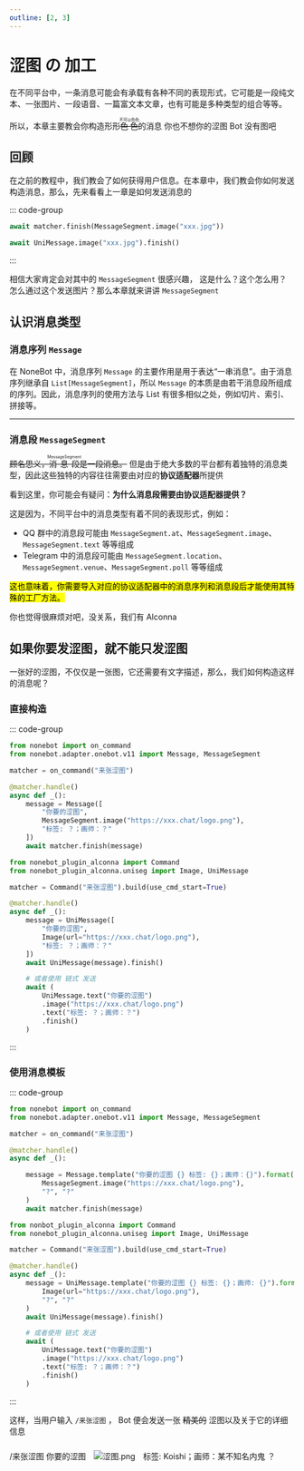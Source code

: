 ```yaml
---
outline: [2, 3]
---
```


# 涩图 の 加工

在不同平台中，一条消息可能会有承载有各种不同的表现形式，它可能是一段纯文本、一张图片、一段语音、一篇富文本文章，也有可能是多种类型的组合等等。

所以，本章主要教会你构造形形<ruby>~~色色~~<rp>(</rp><rt>不可以色色</rt><rp>)</rp></ruby>的消息 <Curtain>你也不想你的涩图 Bot 没有图吧</Curtain>

## 回顾

在之前的教程中，我们教会了如何获得用户信息。在本章中，我们教会你如何发送构造消息，那么，先来看看上一章是如何发送消息的

::: code-group

```py [NoneBot Native]
await matcher.finish(MessageSegment.image("xxx.jpg"))
```

```py [NoneBot Alconna]
await UniMessage.image("xxx.jpg").finish()
```

:::

相信大家肯定会对其中的 `MessageSegment` 很感兴趣， 这是什么？这个怎么用？怎么通过这个发送图片？那么本章就来讲讲 `MessageSegment`

## 认识消息类型

### 消息序列 `Message`

在 NoneBot 中，消息序列 `Message` 的主要作用是用于表达“一串消息”。由于消息序列继承自 `List[MessageSegment]`，所以 `Message` 的本质是由若干消息段所组成的序列。因此，消息序列的使用方法与 List 有很多相似之处，例如切片、索引、拼接等。

---

### 消息段 `MessageSegment`

~~顾名思义，<ruby>消息段<rp>(</rp><rt>MessageSegment</rt><rp>)</rp></ruby>是一段消息。~~ 但是由于绝大多数的平台都有着独特的消息类型，因此这些独特的内容往往需要由对应的**协议适配器**所提供

看到这里，你可能会有疑问：**为什么消息段需要由协议适配器提供？**

这是因为，不同平台中的消息类型有着不同的表现形式，例如：

- QQ 群中的消息段可能由 `MessageSegment.at`、`MessageSegment.image`、`MessageSegment.text` 等等组成
- Telegram 中的消息段可能由 `MessageSegment.location`、`MessageSegment.venue`、`MessageSegment.poll` 等等组成

<Mark>这也意味着，你需要导入对应的协议适配器中的消息序列和消息段后才能使用其特殊的工厂方法。</Mark>

你也觉得很麻烦对吧，没关系，我们有 Alconna

## 如果你要发涩图，就不能只发涩图

一张好的涩图，不仅仅是一张图，它还需要有文字描述，那么，我们如何构造这样的消息呢？

### 直接构造

::: code-group

```py [NoneBot Native]
from nonebot import on_command
from nonebot.adapter.onebot.v11 import Message, MessageSegment

matcher = on_command("来张涩图")

@matcher.handle()
async def _():
    message = Message([
        "你要的涩图",
        MessageSegment.image("https://xxx.chat/logo.png"),
        "标签: ？；画师：？"
    ])
    await matcher.finish(message)
```

```py [NoneBot Alconna]
from nonebot_plugin_alconna import Command
from nonebot_plugin_alconna.uniseg import Image, UniMessage

matcher = Command("来张涩图").build(use_cmd_start=True)

@matcher.handle()
async def _():
    message = UniMessage([
        "你要的涩图",
        Image(url="https://xxx.chat/logo.png"),
        "标签: ？；画师：？"
    ])
    await UniMessage(message).finish()

    # 或者使用 链式 发送
    await (
        UniMessage.text("你要的涩图")
        .image("https://xxx.chat/logo.png")
        .text("标签: ？；画师：？")
        .finish()
    )
```

:::

### 使用消息模板

::: code-group

```py [NoneBot Native]
from nonebot import on_command
from nonebot.adapter.onebot.v11 import Message, MessageSegment

matcher = on_command("来张涩图")

@matcher.handle()
async def _():

    message = Message.template("你要的涩图 {} 标签: {}；画师：{}").format(
        MessageSegment.image("https://xxx.chat/logo.png"),
        "?", "?"
    )
    await matcher.finish(message)

```

```py [NoneBot Alconna]
from nonbot_plugin_alconna import Command
from nonebot_plugin_alconna.uniseg import Image, UniMessage

matcher = Command("来张涩图").build(use_cmd_start=True)

@matcher.handle()
async def _():
    message = UniMessage.template("你要的涩图 {} 标签: {}；画师: {}").format(
        Image(url="https://xxx.chat/logo.png"),
        "?", "?"
    )
    await UniMessage(message).finish()

    # 或者使用 链式 发送
    await (
        UniMessage.text("你要的涩图")
        .image("https://xxx.chat/logo.png")
        .text("标签: ？；画师：？")
        .finish()
    )
```

:::

这样，当用户输入 `/来张涩图` ， Bot 便会发送一张 ~~精美的~~ 涩图以及关于它的详细信息

<chat-window title="NoneBot Console">
  <chat-msg name="Komorebi" avatar="/avatar/komorebi.webp" onright>/来张涩图</chat-msg>
  <chat-msg name="Hibiscus" tag="机器人" tagType="bot" avatar="/avatar/hibiscus.webp">
    你要的涩图
    <img src="https://koishi.chat/logo.png" style="margin: 10px" alt="涩图.png"/>
    标签: Koishi；画师：<Curtain>某不知名内鬼</Curtain>
  </chat-msg>
  <chat-msg name="ddl" avatar="/avatar/ddl.webp" tag="群主" tagType="owner" tagBgColor="#48301e" tagColor="#f98a3f">？</chat-msg>
  <!-- <chat-toast>ddl 已将 Komorebi 移出群聊</chat-toast> -->
</chat-window>

